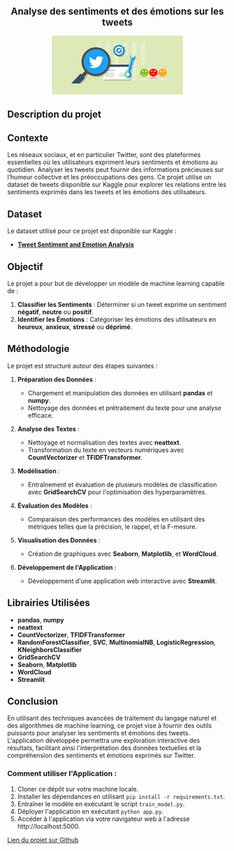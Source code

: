 
## <center>Analyse des sentiments et des émotions sur les tweets</center>

<p align="center">
  <img src="image.png" alt="tweet image" width="300"/>
</p>

## Description du projet

## Contexte

Les réseaux sociaux, et en particulier Twitter, sont des plateformes essentielles où les utilisateurs expriment leurs sentiments et émotions au quotidien. Analyser les tweets peut fournir des informations précieuses sur l’humeur collective et les préoccupations des gens. Ce projet utilise un dataset de tweets disponible sur Kaggle pour explorer les relations entre les sentiments exprimés dans les tweets et les émotions des utilisateurs.

## Dataset

Le dataset utilisé pour ce projet est disponible sur Kaggle :
- **[Tweet Sentiment and Emotion Analysis](https://www.kaggle.com/datasets/subhajournal/tweet-sentiment-and-emotion-analysis)**

## Objectif

Le projet a pour but de développer un modèle de machine learning capable de :

1. **Classifier les Sentiments** : Déterminer si un tweet exprime un sentiment **négatif**, **neutre** ou **positif**.
2. **Identifier les Émotions** : Catégoriser les émotions des utilisateurs en **heureux**, **anxieux**, **stressé** ou **déprimé**.

## Méthodologie

Le projet est structuré autour des étapes suivantes :

1. **Préparation des Données** :
   - Chargement et manipulation des données en utilisant **pandas** et **numpy**.
   - Nettoyage des données et prétraitement du texte pour une analyse efficace.

2. **Analyse des Textes** :
   - Nettoyage et normalisation des textes avec **neattext**.
   - Transformation du texte en vecteurs numériques avec **CountVectorizer** et **TFIDFTransformer**.

3. **Modélisation** :
   - Entraînement et évaluation de plusieurs modèles de classification avec **GridSearchCV** pour l'optimisation des hyperparamètres.

4. **Évaluation des Modèles** :
   - Comparaison des performances des modèles en utilisant des métriques telles que la précision, le rappel, et la F-mesure.

5. **Visualisation des Données** :
   - Création de graphiques avec **Seaborn**, **Matplotlib**, et **WordCloud**.

6. **Développement de l'Application** :
   - Développement d'une application web interactive avec **Streamlit**.

## Librairies Utilisées

- **pandas**, **numpy**
- **neattext**
- **CountVectorizer**, **TFIDFTransformer**
- **RandomForestClassifier**, **SVC**, **MultinomialNB**, **LogisticRegression**, **KNeighborsClassifier**
- **GridSearchCV**
- **Seaborn**, **Matplotlib**
- **WordCloud**
- **Streamlit**

## Conclusion

En utilisant des techniques avancées de traitement du langage naturel et des algorithmes de machine learning, ce projet vise à fournir des outils puissants pour analyser les sentiments et émotions des tweets. L'application développée permettra une exploration interactive des résultats, facilitant ainsi l'interprétation des données textuelles et la compréhension des sentiments et émotions exprimés sur Twitter.


### Comment utiliser l'Application :

1. Cloner ce dépôt sur votre machine locale.
2. Installer les dépendances en utilisant `pip install -r requirements.txt`.
3. Entraîner le modèle en exécutant le script `train_model.py`.
4. Déployer l'application en exécutant `python app.py`.
5. Accéder à l'application via votre navigateur web à l'adresse http://localhost:5000.





[Lien du projet sur Github](https://www.github.com/HMourad2023) 